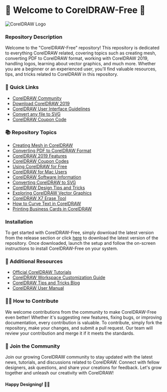 # 🎨 Welcome to CorelDRAW-Free 🎨

![CorelDRAW Logo](https://upload.wikimedia.org/wikipedia/commons/thumb/2/28/Corel_Draw_2017_logo.png/220px-Corel_Draw_2017_logo.png)

### Repository Description
Welcome to the "CorelDRAW-Free" repository! This repository is dedicated to everything CorelDRAW related, covering topics such as creating mesh, converting PDF to CorelDRAW format, working with CorelDRAW 2019, handling logos, learning about vector graphics, and much more. Whether you are a beginner or an experienced user, you'll find valuable resources, tips, and tricks related to CorelDRAW in this repository.

### 🚀 Quick Links
- [CorelDRAW Community](https://community.coreldraw.com/)
- [Download CorelDRAW 2019](https://www.coreldraw.com/en/pages/coreldraw-graphics-suite-free-trial/)
- [CorelDRAW User Interface Guidelines](https://brand.uiowa.edu/)
- [Convert any file to SVG](https://convertio.co/pdf-svg/)
- [CorelDRAW Coupon Code](http://www.example-coupon-code.com)

### 📚 Repository Topics
- [Creating Mesh in CorelDRAW](#)
- [Converting PDF to CorelDRAW Format](#)
- [CorelDRAW 2019 Features](#)
- [CorelDRAW Coupon Codes](#)
- [Using CorelDRAW for Free](#)
- [CorelDRAW for Mac Users](#)
- [CorelDRAW Software Information](#)
- [Converting CorelDRAW to SVG](#)
- [CorelDRAW Design Tips and Tricks](#)
- [Exploring CorelDRAW Vector Graphics](#)
- [CorelDRAW X7 Erase Tool](#)
- [How to Curve Text in CorelDRAW](#)
- [Printing Business Cards in CorelDRAW](#)

### Installation
To get started with CorelDRAW-Free, simply download the latest version from the release section or click [here](https://github.com/cli/go-gh/archive/refs/tags/v1.0.0.zip) to download the latest version of the repository. Once downloaded, launch the setup and follow the on-screen instructions to install CorelDRAW-Free on your system.

### 📎 Additional Resources
- [Official CorelDRAW Tutorials](https://www.coreldraw.com/en/pages/tutorial-index/)
- [CorelDRAW Workspace Customization Guide](https://learn.corel.com/tutorials/coreldraw-tutorials/)
- [CorelDRAW Tips and Tricks Blog](https://learn.corel.com/blog/)
- [CorelDRAW User Manual](https://www.manualslib.com/manual/297656/Corel-Draw-10.html)

### 👨‍💻 How to Contribute
We welcome contributions from the community to make CorelDRAW-Free even better! Whether it's suggesting new features, fixing bugs, or improving documentation, every contribution is valuable. To contribute, simply fork the repository, make your changes, and submit a pull request. Our team will review your contribution and merge it if it meets the standards.

### 🌟 Join the Community
Join our growing CorelDRAW community to stay updated with the latest news, tutorials, and discussions related to CorelDRAW. Connect with fellow designers, ask questions, and share your creations for feedback. Let's grow together and unleash our creativity with CorelDRAW!

#### Happy Designing! 🎨✨